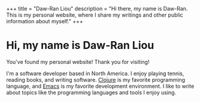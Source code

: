 +++
title = "Daw-Ran Liou"
description = "Hi there, my name is Daw-Ran. This is my personal website, where I share my writings and other public information about myself."
+++

# Hi, my name is Daw-Ran Liou

You've found my personal website!  Thank you for visiting!

I'm a software developer based in North America.  I enjoy playing tennis,
reading books, and writing software.  [Clojure] is my favorite programming
language, and [Emacs] is my favorite development environment.  I like to write
about topics like the programming languages and tools I enjoy using.

[dawranliou]:https://twitter.com/dawranliou
[ClojureScript]: https://clojurescript.org/
[Clojure]: https://clojure.org/
[Emacs configuration]: https://github.com/dawranliou/emacs.d
[Emacs]: https://www.gnu.org/software/emacs/
[Kira Systems]: https://kirasystems.com/
[Project Hail Mary]: https://www.goodreads.com/book/show/54493401-project-hail-mary
[React]: https://reactjs.org/
[my blog]: @/blog/_index.md
[nownownow]: https://nownownow.com/about
[sketchbook]: https://github.com/dawranliou/sketch
[AutoLISP]:https://en.wikipedia.org/wiki/AutoLISP
